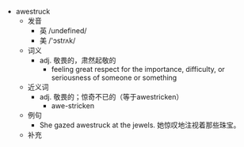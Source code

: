 - awestruck
  - 发音
    - 英 /undefined/
    - 美 /'ɔstrʌk/
  - 词义
    - adj. 敬畏的，肃然起敬的
      - feeling great respect for the importance, difficulty, or seriousness of someone or something
  - 近义词
    - adj. 敬畏的；惊奇不已的（等于awestricken）
      - awe-stricken
  - 例句
    - She gazed awestruck at the jewels. 她惊叹地注视着那些珠宝。
  - 补充